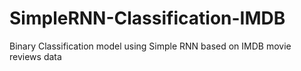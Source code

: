 # SimpleRNN-Classification-IMDB
Binary Classification model using Simple RNN based on IMDB movie reviews data
